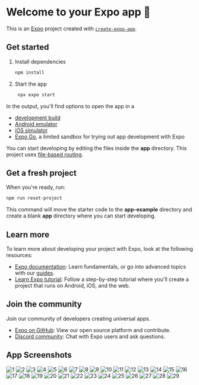 # Welcome to your Expo app 👋

This is an [Expo](https://expo.dev) project created with [`create-expo-app`](https://www.npmjs.com/package/create-expo-app).

## Get started

1. Install dependencies

   ```bash
   npm install
   ```

2. Start the app

   ```bash
    npx expo start
   ```

In the output, you'll find options to open the app in a

- [development build](https://docs.expo.dev/develop/development-builds/introduction/)
- [Android emulator](https://docs.expo.dev/workflow/android-studio-emulator/)
- [iOS simulator](https://docs.expo.dev/workflow/ios-simulator/)
- [Expo Go](https://expo.dev/go), a limited sandbox for trying out app development with Expo

You can start developing by editing the files inside the **app** directory. This project uses [file-based routing](https://docs.expo.dev/router/introduction).

## Get a fresh project

When you're ready, run:

```bash
npm run reset-project
```

This command will move the starter code to the **app-example** directory and create a blank **app** directory where you can start developing.

## Learn more

To learn more about developing your project with Expo, look at the following resources:

- [Expo documentation](https://docs.expo.dev/): Learn fundamentals, or go into advanced topics with our [guides](https://docs.expo.dev/guides).
- [Learn Expo tutorial](https://docs.expo.dev/tutorial/introduction/): Follow a step-by-step tutorial where you'll create a project that runs on Android, iOS, and the web.

## Join the community

Join our community of developers creating universal apps.

- [Expo on GitHub](https://github.com/expo/expo): View our open source platform and contribute.
- [Discord community](https://chat.expo.dev): Chat with Expo users and ask questions.

## App Screenshots
![1](https://raw.githubusercontent.com/abhirawat03/TrekSync/master/Screenshot/IMG-20250331-WA0003.jpg)
![2](https://raw.githubusercontent.com/abhirawat03/TrekSync/master/Screenshot/IMG-20250331-WA0004.jpg)
![3](https://raw.githubusercontent.com/abhirawat03/TrekSync/master/Screenshot/IMG-20250331-WA0005.jpg)
![4](https://raw.githubusercontent.com/abhirawat03/TrekSync/master/Screenshot/IMG-20250331-WA00032.jpg)
![5](https://raw.githubusercontent.com/abhirawat03/TrekSync/master/Screenshot/IMG-20250331-WA0006.jpg)
![6](https://raw.githubusercontent.com/abhirawat03/TrekSync/master/Screenshot/IMG-20250331-WA00031.jpg)
![7](https://raw.githubusercontent.com/abhirawat03/TrekSync/master/Screenshot/IMG-20250331-WA00030.jpg)
![8](https://raw.githubusercontent.com/abhirawat03/TrekSync/master/Screenshot/IMG-20250331-WA00029.jpg)
![9](https://raw.githubusercontent.com/abhirawat03/TrekSync/master/Screenshot/IMG-20250331-WA00028.jpg)
![10](https://raw.githubusercontent.com/abhirawat03/TrekSync/master/Screenshot/IMG-20250331-WA00027.jpg)
![11](https://raw.githubusercontent.com/abhirawat03/TrekSync/master/Screenshot/IMG-20250331-WA00026.jpg)
![12](https://raw.githubusercontent.com/abhirawat03/TrekSync/master/Screenshot/IMG-20250331-WA00025.jpg)
![13](https://raw.githubusercontent.com/abhirawat03/TrekSync/master/Screenshot/IMG-20250331-WA00024.jpg)
![14](https://raw.githubusercontent.com/abhirawat03/TrekSync/master/Screenshot/IMG-20250331-WA00023.jpg)
![15](https://raw.githubusercontent.com/abhirawat03/TrekSync/master/Screenshot/IMG-20250331-WA00022.jpg)
![16](https://raw.githubusercontent.com/abhirawat03/TrekSync/master/Screenshot/IMG-20250331-WA00021.jpg)
![17](https://raw.githubusercontent.com/abhirawat03/TrekSync/master/Screenshot/IMG-20250331-WA00020.jpg)
![18](https://raw.githubusercontent.com/abhirawat03/TrekSync/master/Screenshot/IMG-20250331-WA00019.jpg)
![19](https://raw.githubusercontent.com/abhirawat03/TrekSync/master/Screenshot/IMG-20250331-WA00018.jpg)
![20](https://raw.githubusercontent.com/abhirawat03/TrekSync/master/Screenshot/IMG-20250331-WA00017.jpg)
![21](https://raw.githubusercontent.com/abhirawat03/TrekSync/master/Screenshot/IMG-20250331-WA00016.jpg)
![22](https://raw.githubusercontent.com/abhirawat03/TrekSync/master/Screenshot/IMG-20250331-WA00015.jpg)
![23](https://raw.githubusercontent.com/abhirawat03/TrekSync/master/Screenshot/IMG-20250331-WA00014.jpg)
![24](https://raw.githubusercontent.com/abhirawat03/TrekSync/master/Screenshot/IMG-20250331-WA00013.jpg)
![25](https://raw.githubusercontent.com/abhirawat03/TrekSync/master/Screenshot/IMG-20250331-WA00012.jpg)
![26](https://raw.githubusercontent.com/abhirawat03/TrekSync/master/Screenshot/IMG-20250331-WA00011.jpg)
![27](https://raw.githubusercontent.com/abhirawat03/TrekSync/master/Screenshot/IMG-20250331-WA00010.jpg)
![28](https://raw.githubusercontent.com/abhirawat03/TrekSync/master/Screenshot/IMG-20250331-WA0009.jpg)
![29](https://raw.githubusercontent.com/abhirawat03/TrekSync/master/Screenshot/IMG-20250331-WA0008.jpg)


